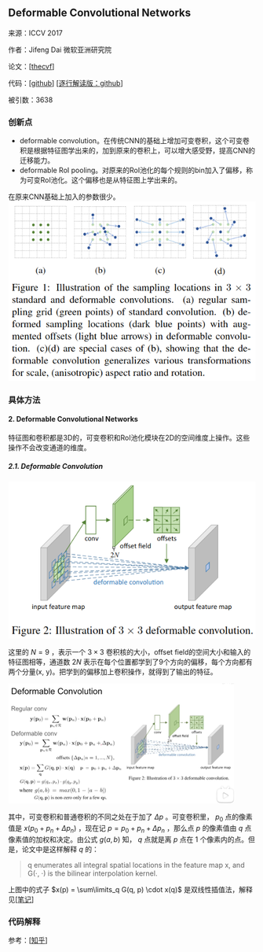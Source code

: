 ## Deformable Convolutional Networks

来源：ICCV 2017

作者：Jifeng Dai 微软亚洲研究院

论文：[[thecvf](http://openaccess.thecvf.com/content_ICCV_2017/papers/Dai_Deformable_Convolutional_Networks_ICCV_2017_paper.pdf)]

代码：[[github](https://github.com/msracver/Deformable-ConvNets)] [[逐行解读版：github](https://github.com/4uiiurz1/pytorch-deform-conv-v2)]

被引数：3638

### 创新点

- deformable convolution。在传统CNN的基础上增加可变卷积，这个可变卷积是根据特征图学出来的，加到原来的卷积上，可以增大感受野，提高CNN的迁移能力。
- deformable RoI pooling。对原来的RoI池化的每个规则的bin加入了偏移，称为可变RoI池化。这个偏移也是从特征图上学出来的。

在原来CNN基础上加入的参数很少。![image-20221210165015425](./pic/image-20221210165015425.png)

### 具体方法

#### 2. Deformable Convolutional Networks

特征图和卷积都是3D的，可变卷积和RoI池化模块在2D的空间维度上操作。这些操作不会改变通道的维度。

##### 2.1. Deformable Convolution

![image-20221210171209373](./pic/image-20221210171209373.png)

这里的 $N = 9$ ，表示一个 $3 \times 3$ 卷积核的大小，offset field的空间大小和输入的特征图相等，通道数 $2N$ 表示在每个位置都学到了9个方向的偏移，每个方向都有两个分量(x, y)。把学到的偏移加上卷积操作，就得到了输出的特征。

<img src="./pic/image-20221210224309016.png" alt="image-20221210224309016" style="zoom:50%;" />

其中，可变卷积和普通卷积的不同之处在于加了 $\Delta p$ 。可变卷积里， $p_0$ 点的像素值是 $x(p_0 + p_n + \Delta p_n)$ ，现在记 $p = p_0 + p_n + \Delta p_n$ ，那么点 $p$ 的像素值由 $q$ 点像素值的加权和决定。由公式 $g(a,b)$ 知， $q$ 点就是离 $p$ 点在 1 个像素内的点。但是，论文中是这样解释 $q$ 的：

> q enumerates all integral spatial locations in the feature map x, and G(·, ·) is the bilinear interpolation kernel.

上图中的式子 $x(p) = \sum\limits_q G(q, p) \cdot x(q)$ 是双线性插值法，解释见[[笔记](/home/mkid/Typora/数学知识/3.双线性插值.md)]

### 代码解释

参考：[[知乎](https://zhuanlan.zhihu.com/p/102707081)]

